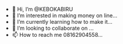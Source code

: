 - 👋 Hi, I’m @KEBOKABIRU
- 👀 I’m interested in making money on line...
- 🌱 I’m currently learning how to make it...
- 💞️ I’m looking to collaborate on ...
- 📫 How to reach me 08162904558...

<!---
KEBOKABIRU/KEBOKABIRU is a ✨ special ✨ repository because its `README.md` (this file) appears on your GitHub profile.
You can click the Preview link to take a look at your changes.
--->
